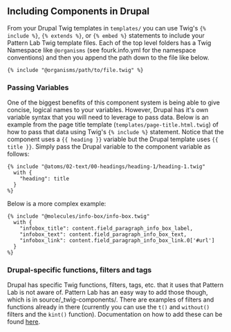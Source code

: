 ## Including Components in Drupal

From your Drupal Twig templates in `templates/` you can use Twig's `{% include %}`, `{% extends %}`, or `{% embed %}` statements to include your Pattern Lab Twig template files. Each of the top level folders has a Twig Namespace like `@organisms` (see fourk.info.yml for the namespace conventions) and then you append the path down to the file like below.

`{% include "@organisms/path/to/file.twig" %}`

### Passing Variables

One of the biggest benefits of this component system is being able to give  concise, logical names to your variables. However, Drupal has it's own variable syntax that you will need to leverage to pass data. Below is an example from the page title template (`templates/page-title.html.twig`) of how to pass that data using Twig's `{% include %}` statement. Notice that the component uses a   `{{ heading }}` variable but the Drupal template uses `{{ title }}`. Simply pass the Drupal variable to the component variable as follows:

```
{% include "@atoms/02-text/00-headings/heading-1/heading-1.twig"
  with {
    "heading": title
  }
%}
```

Below is a more complex example:

```
{% include "@molecules/info-box/info-box.twig"
  with {
    "infobox_title": content.field_paragraph_info_box_label,
    "infobox_text": content.field_paragraph_info_box_text,
    "infobox_link": content.field_paragraph_info_box_link.0['#url']
  }
%}
```

### Drupal-specific functions, filters and tags

Drupal has specific Twig functions, filters, tags, etc. that it uses that Pattern Lab is not aware of. Pattern Lab has an easy way to add those though, which is in source/\_twig-components/. There are examples of filters and functions already in there (currently you can use the `t()` and `without()` filters and the `kint()` function). Documentation on how to add these can be found [here](https://github.com/pattern-lab/patternengine-php-twig#extending-twig-further).  
